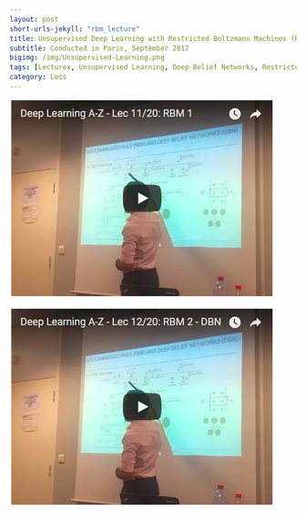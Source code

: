 ```yaml
---
layout: post
short-urls-jekyll: "rbm_lecture"
title: Unsupervised Deep Learning with Restricted Boltzmann Machines (RBM) and Deep Belief Networks (DBN)
subtitle: Conducted in Paris, September 2017
bigimg: /img/Unsupervised-Learning.png
tags: [Lecturex, Unsupervised Learning, Deep Belief Networks, Restricted Boltzmann Machines, DBN, RBM]
category: Lecs
---
```


[![Part 1](/img/DBN-Lec1.png)](https://www.youtube.com/embed/Jc1Kx5wfi_Q)

[![Part 2](/img/DBN-Lec2.png)](https://www.youtube.com/embed/FBgx2ZEBApE)


